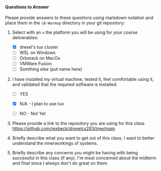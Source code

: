 #### Questions to Answer
Please provide answers to these questions using markdown notation and place them in the `\0-Warmup` directory in your git repository:

1. Select with an `x` the platform you will be using for your course deliverables:

    - [x] drexel's tux cluster
    - [ ] WSL on Windows
    - [ ] Orbstack on MacOs
    - [ ] VMWare Fusion
    - [ ] Somthing else (put name here)

2. I have installed my virtual machine, tested it, feel comfortable using it, and validated that the required software is installed:

    - [ ] YES
    - [x] N/A - I plan to use tux
    - [ ] NO - Not Yet


3. Please provide a link to the repository you are using for this class.
https://github.com/rexbeck/drexelcs283/tree/main

4. Briefly describe what you want to get out of this class.
I want to better understand the innerworkings of systems.

5. Briefly describe any concerns you might be having with being successful in this class (if any).
I'm most concerned about the midterm and final since I always don't do great on them.